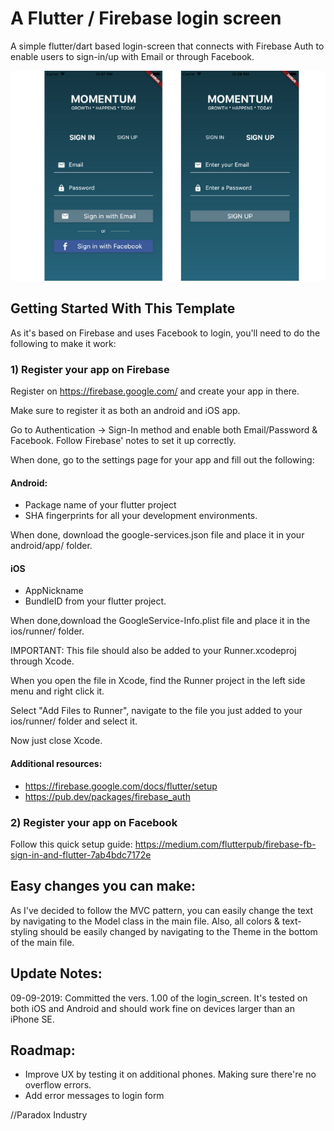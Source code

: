 # A Flutter / Firebase login screen

A simple flutter/dart based login-screen that connects with Firebase Auth to enable users to sign-in/up with Email or through Facebook. 


![Flutter login screen](/assets/screenshots/screenshot.png?raw=true)

## Getting Started With This Template

As it's based on Firebase and uses Facebook to login, you'll need to do the following to make it work:

### 1) Register your app on Firebase

Register on https://firebase.google.com/ and create your app in there.

Make sure to register it as both an android and iOS app. 

Go to Authentication -> Sign-In method and enable both Email/Password & Facebook. Follow Firebase' notes to set it up correctly. 

When done, go to the settings page for your app and fill out the following:

#### Android: 

* Package name of your flutter project
* SHA fingerprints for all your development environments. 

When done, download the google-services.json file and place it in your android/app/ folder. 

#### iOS

* AppNickname
* BundleID from your flutter project.

When done,download the GoogleService-Info.plist file and place it in the ios/runner/ folder.

IMPORTANT: This file should also be added to your Runner.xcodeproj through Xcode.

When you open the file in Xcode, find the Runner project in the left side menu and right click it. 

Select "Add Files to Runner", navigate to the file you just added to your ios/runner/ folder and select it. 

Now just close Xcode.

#### Additional resources:

* https://firebase.google.com/docs/flutter/setup
* https://pub.dev/packages/firebase_auth

### 2) Register your app on Facebook

Follow this quick setup guide: https://medium.com/flutterpub/firebase-fb-sign-in-and-flutter-7ab4bdc7172e

## Easy changes you can make:

As I've decided to follow the MVC pattern, you can easily change the text by navigating to the Model class in the main file. Also, all colors & text-styling should be easily changed by navigating to the Theme in the bottom of the main file. 

## Update Notes:

09-09-2019: Committed the vers. 1.00 of the login_screen. It's tested on both iOS and Android and should work fine on devices larger than an iPhone SE.

## Roadmap:

* Improve UX by testing it on additional phones. Making sure there're no overflow errors. 
* Add error messages to login form

//Paradox Industry
